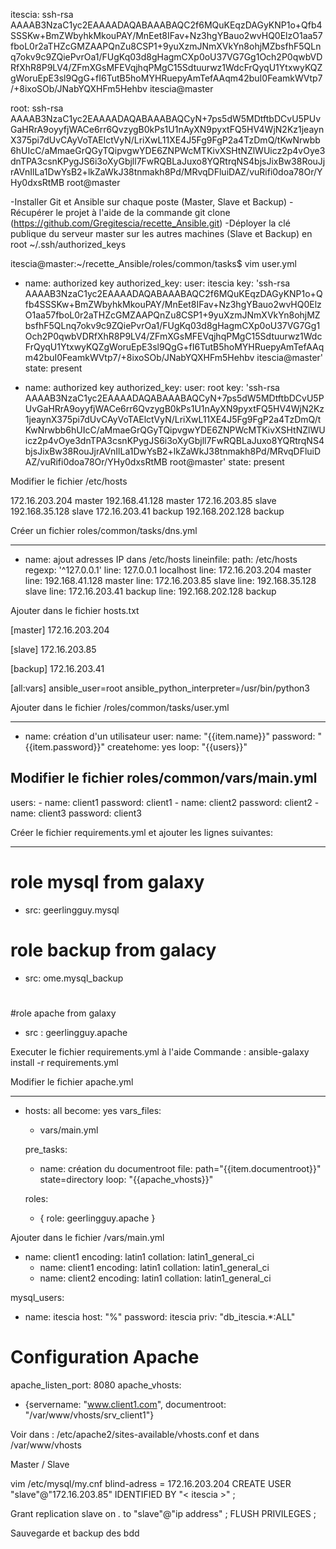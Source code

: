 itescia:
ssh-rsa AAAAB3NzaC1yc2EAAAADAQABAAABAQC2f6MQuKEqzDAGyKNP1o+Qfb4SSSKw+BmZWbyhkMkouPAY/MnEet8IFav+Nz3hgYBauo2wvHQ0ElzO1aa57fboL0r2aTHZcGMZAAPQnZu8CSP1+9yuXzmJNmXVkYn8ohjMZbsfhF5QLnq7okv9c9ZQiePvrOa1/FUgKq03d8gHagmCXp0oU37VG7Gg1Och2P0qwbVDRfXhR8P9LV4/ZFmXGsMFEVqjhqPMgC15Sdtuurwz1WdcFrQyqU1YtxwyKQZgWoruEpE3sl9QgG+fI6TutB5hoMYHRuepyAmTefAAqm42buI0FeamkWVtp7/+8ixoSOb/JNabYQXHFm5Hehbv itescia@master

root: 
ssh-rsa AAAAB3NzaC1yc2EAAAADAQABAAABAQCyN+7ps5dW5MDtftbDCvU5PUvGaHRrA9oyyfjWACe6rr6QvzygB0kPs1U1nAyXN9pyxtFQ5HV4WjN2Kz1jeaynX375pi7dUvCAyVoTAElctVyN/LriXwL11XE4J5Fg9FgP2a4TzDmQ/tKwNrwbb6hUIcC/aMmaeGrQGyTQipvgwYDE6ZNPWcMTKivXSHtNZlWUicz2p4vOye3dnTPA3csnKPygJS6i3oXyGbjll7FwRQBLaJuxo8YQRtrqNS4bjsJixBw38RouJjrAVnIlLa1DwYsB2+lkZaWkJ38tnmakh8Pd/MRvqDFluiDAZ/vuRifi0doa78Or/YHy0dxsRtMB root@master

-Installer Git et Ansible sur chaque poste (Master, Slave et Backup)
-Récupérer le projet à l'aide de la commande git clone (https://github.com/Gregitescia/recette_Ansible.git)
-Déployer la clé publique du serveur master sur les autres machines (Slave et Backup) en root
	~/.ssh/authorized_keys
	
	
itescia@master:~/recette_Ansible/roles/common/tasks$ vim user.yml

 - name: authorized key
  authorized_key:
    user: itescia
    key: 'ssh-rsa AAAAB3NzaC1yc2EAAAADAQABAAABAQC2f6MQuKEqzDAGyKNP1o+Qfb4SSSKw+BmZWbyhkMkouPAY/MnEet8IFav+Nz3hgYBauo2wvHQ0ElzO1aa57fboL0r2aTHZcGMZAAPQnZu8CSP1+9yuXzmJNmXVkYn8ohjMZbsfhF5QLnq7okv9c9ZQiePvrOa1/FUgKq03d8gHagmCXp0oU37VG7Gg1Och2P0qwbVDRfXhR8P9LV4/ZFmXGsMFEVqjhqPMgC15Sdtuurwz1WdcFrQyqU1YtxwyKQZgWoruEpE3sl9QgG+fI6TutB5hoMYHRuepyAmTefAAqm42buI0FeamkWVtp7/+8ixoSOb/JNabYQXHFm5Hehbv itescia@master'
    state: present

- name: authorized key
  authorized_key:
    user: root
    key: 'ssh-rsa AAAAB3NzaC1yc2EAAAADAQABAAABAQCyN+7ps5dW5MDtftbDCvU5PUvGaHRrA9oyyfjWACe6rr6QvzygB0kPs1U1nAyXN9pyxtFQ5HV4WjN2Kz1jeaynX375pi7dUvCAyVoTAElctVyN/LriXwL11XE4J5Fg9FgP2a4TzDmQ/tKwNrwbb6hUIcC/aMmaeGrQGyTQipvgwYDE6ZNPWcMTKivXSHtNZlWUicz2p4vOye3dnTPA3csnKPygJS6i3oXyGbjll7FwRQBLaJuxo8YQRtrqNS4bjsJixBw38RouJjrAVnIlLa1DwYsB2+lkZaWkJ38tnmakh8Pd/MRvqDFluiDAZ/vuRifi0doa78Or/YHy0dxsRtMB root@master'
    state: present


Modifier le fichier /etc/hosts
	
172.16.203.204 master
192.168.41.128 master
172.16.203.85 slave
192.168.35.128 slave
172.16.203.41 backup
192.168.202.128 backup

	
Créer un fichier roles/common/tasks/dns.yml

---
- name: ajout adresses IP dans /etc/hosts
  lineinfile:
    path: /etc/hosts
    regexp: '^127\.0\.0\.1'
    line: 127.0.0.1 localhost
    line: 172.16.203.204 master
    line: 192.168.41.128 master
    line: 172.16.203.85 slave
    line: 192.168.35.128 slave
    line: 172.16.203.41 backup
    line: 192.168.202.128 backup

	
	
Ajouter dans le fichier hosts.txt 

[master]
172.16.203.204 


[slave]
172.16.203.85 

[backup]
172.16.203.41 


[all:vars]
ansible_user=root
ansible_python_interpreter=/usr/bin/python3	


	
Ajouter dans le fichier /roles/common/tasks/user.yml

---
- name: création d'un utilisateur
  user:
          name: "{{item.name}}"
          password: "{{item.password}}" 
          createhome: yes
  loop: "{{users}}"

Modifier le fichier roles/common/vars/main.yml
---
users: 
        - name: client1
          password: client1
        - name: client2
          password: client2
        - name: client3
          password: client3
		  
		  
		  
Créer le fichier requirements.yml et ajouter les lignes suivantes:

---
# role mysql from galaxy
- src: geerlingguy.mysql
#
# role backup from galacy
- src: ome.mysql_backup
#
#role apache from galaxy
- src : geerlingguy.apache



Executer le fichier requirements.yml à l'aide Commande : ansible-galaxy install -r requirements.yml



Modifier le fichier apache.yml

---
- hosts: all
  become: yes
  vars_files:
    - vars/main.yml

  pre_tasks:
    - name: création du documentroot
      file: path="{{item.documentroot}}" state=directory
      loop: "{{apache_vhosts}}"     
      
  roles:
    - { role: geerlingguy.apache }
	
	

Ajouter dans le fichier /vars/main.yml

- name: client1
    encoding: latin1
    collation: latin1_general_ci
  - name: client1
    encoding: latin1
    collation: latin1_general_ci
  - name: client2
    encoding: latin1
    collation: latin1_general_ci

mysql_users:
  - name: itescia
    host: "%"
    password: itescia
    priv: "db_itescia.*:ALL"
	
# Configuration Apache
apache_listen_port: 8080
apache_vhosts:
  - {servername: "www.client1.com", documentroot: "/var/www/vhosts/srv_client1"}


Voir dans :  /etc/apache2/sites-available/vhosts.conf  et dans /var/www/vhosts

Master / Slave

vim /etc/mysql/my.cnf
blind-adress = 172.16.203.204
CREATE USER "slave"@"172.16.203.85" IDENTIFIED BY "< itescia >" ;


Grant replication slave on *.* to "slave"@"ip address" ;
FLUSH PRIVILEGES ;

Sauvegarde et backup des bdd


